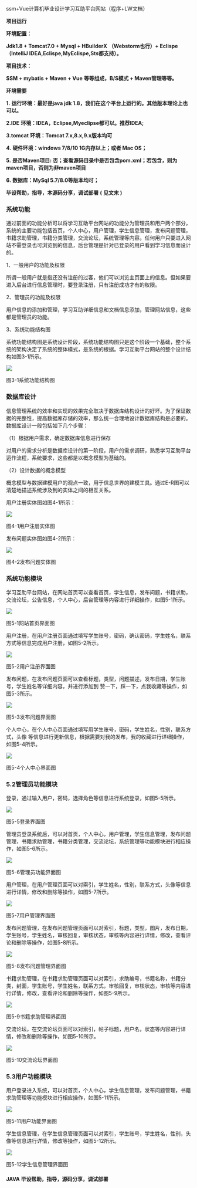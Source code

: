 ssm+Vue计算机毕业设计学习互助平台网站（程序+LW文档）

**项目运行**

**环境配置：**

**Jdk1.8 + Tomcat7.0 + Mysql + HBuilderX** **（Webstorm也行）+ Eclispe（IntelliJ
IDEA,Eclispe,MyEclispe,Sts都支持）。**

**项目技术：**

**SSM + mybatis + Maven + Vue** **等等组成，B/S模式 + Maven管理等等。**

**环境需要**

**1.** **运行环境：最好是java jdk 1.8，我们在这个平台上运行的。其他版本理论上也可以。**

**2.IDE** **环境：IDEA，Eclipse,Myeclipse都可以。推荐IDEA;**

**3.tomcat** **环境：Tomcat 7.x,8.x,9.x版本均可**

**4.** **硬件环境：windows 7/8/10 1G内存以上；或者 Mac OS；**

**5.** **是否Maven项目: 否；查看源码目录中是否包含pom.xml；若包含，则为maven项目，否则为非maven项目**

**6.** **数据库：MySql 5.7/8.0等版本均可；**

**毕设帮助，指导，本源码分享，调试部署** **(** **见文末** **)**

### 系统功能

通过前面的功能分析可以将学习互助平台网站的功能分为管理员和用户两个部分，系统的主要功能包括首页，个人中心，用户管理，学生信息管理，发布问题管理，书籍求助管理，书籍分类管理，交流论坛，系统管理等内容。任何用户只要进入网站不需登录也可浏览到的信息，后台管理是针对已登录的用户看到学习信息而设计的。

1、一般用户的功能及权限

所谓一般用户就是指还没有注册的过客，他们可以浏览主页面上的信息。但如果要进入后台进行信息管理时，要登录注册，只有注册成功才有的权限。

2、管理员的功能及权限

用户信息的添加和管理，学习互助详细信息和文档信息添加，管理网站信息，这些都是管理员的功能。

3、系统功能结构图

系统功能结构图是系统设计阶段，系统功能结构图只是这个阶段一个基础，整个系统的架构决定了系统的整体模式，是系统的根据。学习互助平台网站的整个设计结构如图3-1所示。

![](./res/38755eec80c148c4917bd8ca30423b28.png)

图3-1系统功能结构图

### 数据库设计

信息管理系统的效率和实现的效果完全取决于数据库结构设计的好坏。为了保证数据的完整性，提高数据库存储的效率，那么统一合理地设计数据库结构是必要的。数据库设计一般包括如下几个步骤：

（1）根据用户需求，确定数据库信息进行保存

对用户的需求分析是数据库设计的第一阶段，用户的需求调研，熟悉学习互助平台运作流程，系统要求，这些都是以概念模型为基础的。

（2）设计数据的概念模型

概念模型与数据建模用户的观点一致，用于信息世界的建模工具。通过E-R图可以清楚地描述系统涉及到的实体之间的相互关系。

用户注册实体图如图4-1所示：

![](./res/fb312403c28547d98cfb0a81ef6ab944.png)

图4-1用户注册实体图

发布问题实体图如图4-2所示：

![](./res/6cf34c1b9bc843049d5f3127272c2f5b.png)

图4-2发布问题实体图

### 系统功能模块

学习互助平台网站，在网站首页可以查看首页，学生信息，发布问题，书籍求助，交流论坛，公告信息，个人中心，后台管理等内容进行详细操作，如图5-1所示。

![](./res/b74d833862794469b1dfbdf2cb6e6362.png)

图5-1网站首页界面图

用户注册，在用户注册页面通过填写学生账号，密码，确认密码，学生姓名，联系方式等信息完成用户注册，如图5-2所示。

![](./res/2cbe5e69d5664dab8eb54f627a640d6e.png)

图5-2用户注册界面图

发布问题，在发布问题页面可以查看标题，类型，问题描述，发布日期，学生账号，学生姓名等详细内容，并进行添加到 赞一下，踩一下，点我收藏等操作，如图5-3所示。

![](./res/3730a1aa051b48848a8efddb415cfc7a.png)

图5-3发布问题界面图

个人中心，在个人中心页面通过填写用学生账号，密码，学生姓名，性别，联系方式，头像
等信息进行更新信息，根据需要对我的发布，我的收藏进行详细操作，如图5-4所示。

![](./res/8362997e7e684af5b604fb3e1647193c.png)

图5-4个人中心界面图

### 5.2管理员功能模块

登录，通过输入用户，密码，选择角色等信息进行系统登录，如图5-5所示。

![](./res/348e5d9af44646df93275f23e95b9023.png)

图5-5登录界面图

管理员登录系统后，可以对首页，个人中心，用户管理，学生信息管理，发布问题管理，书籍求助管理，书籍分类管理，交流论坛，系统管理等功能模块进行相应操作，如图5-6所示。

![](./res/2dfb177a2daf450b85c4fe88ca6c7d5f.png)

图5-6管理员功能界面图

用户管理，在用户管理页面可以对索引，学生姓名，性别，联系方式，头像等信息进行详情，修改和删除等操作，如图5-7所示。

![](./res/c84149ee772242ebafa6535448bc1736.png)

图5-7用户管理界面图

发布问题管理，在发布问题管理页面可以对索引，标题，类型，图片，发布日期，学生账号，学生姓名，审核回复，审核状态，审核等内容进行详情，修改，查看评论和删除等操作，如图5-8所示。

![](./res/e487e364210f449d80e43d6942df88db.png)

图5-8发布问题管理界面图

书籍求助管理，在书籍求助管理页面可以对索引，求助编号，书籍名称，书籍分类，封面，学生账号，学生姓名，联系方式，审核回复，审核状态，审核等内容进行详情，修改，查看评论和删除等操作，如图5-9所示。

![](./res/e1a6bfd6d4a7443294545813c8596c76.png)

图5-9书籍求助管理界面图

交流论坛，在交流论坛页面可以对索引，帖子标题，用户名，状态等内容进行详情，修改和删除等操作，如图5-10所示。

![](./res/fbcff99cce5646278259a71721d02a58.png)

图5-10交流论坛界面图

### 5.3用户功能模块

用户登录进入系统，可以对首页，个人中心，学生信息管理，发布问题管理，书籍求助管理等功能模块进行相应操作，如图5-11所示。

![](./res/d5ba07d60d794882b663e72d387e827a.png)

图5-11用户功能界面图

学生信息管理，在学生信息管理页面可以对索引，学生账号，学生姓名，性别，头像等信息进行详情，修改等操作，如图5-12所示。

![](./res/73639030f6fc40b5b40c819b1adbb1e0.png)

图5-12学生信息管理界面图

#### **JAVA** **毕设帮助，指导，源码分享，调试部署**

